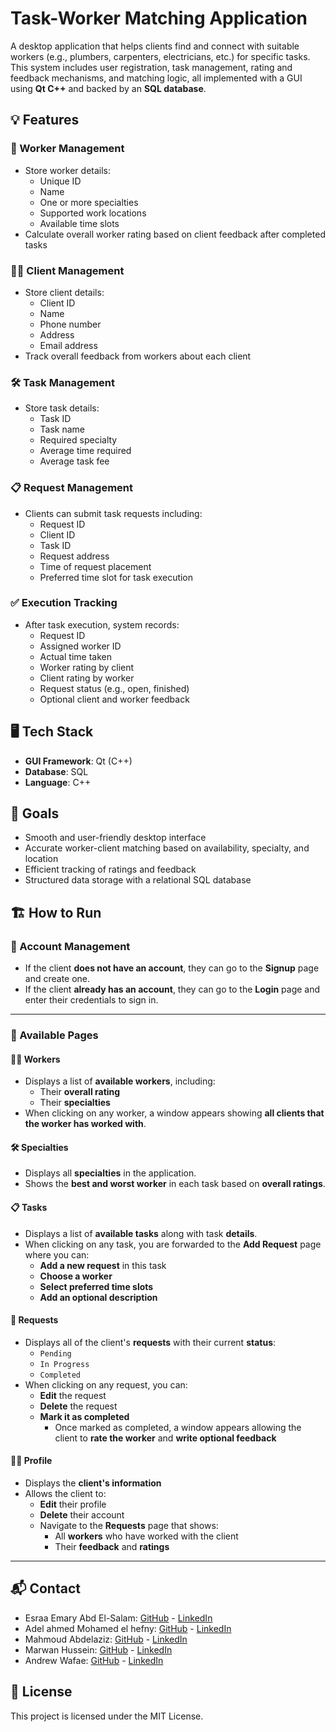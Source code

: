 # Task-Worker Matching Application

A desktop application that helps clients find and connect with suitable workers (e.g., plumbers, carpenters, electricians, etc.) for specific tasks. This system includes user registration, task management, rating and feedback mechanisms, and matching logic, all implemented with a GUI using **Qt C++** and backed by an **SQL database**.

## 💡 Features

### 👷 Worker Management
- Store worker details:
  - Unique ID
  - Name
  - One or more specialties
  - Supported work locations
  - Available time slots
- Calculate overall worker rating based on client feedback after completed tasks

### 🧑‍💼 Client Management
- Store client details:
  - Client ID
  - Name
  - Phone number
  - Address
  - Email address
- Track overall feedback from workers about each client

### 🛠️ Task Management
- Store task details:
  - Task ID
  - Task name
  - Required specialty
  - Average time required
  - Average task fee

### 📋 Request Management
- Clients can submit task requests including:
  - Request ID
  - Client ID
  - Task ID
  - Request address
  - Time of request placement
  - Preferred time slot for task execution

### ✅ Execution Tracking
- After task execution, system records:
  - Request ID
  - Assigned worker ID
  - Actual time taken
  - Worker rating by client
  - Client rating by worker
  - Request status (e.g., open, finished)
  - Optional client and worker feedback

## 🖥️ Tech Stack

- **GUI Framework**: Qt (C++)
- **Database**: SQL 
- **Language**: C++

## 📌 Goals

- Smooth and user-friendly desktop interface
- Accurate worker-client matching based on availability, specialty, and location
- Efficient tracking of ratings and feedback
- Structured data storage with a relational SQL database

## 🏗️ How to Run

### 👤 Account Management
- If the client **does not have an account**, they can go to the **Signup** page and create one.
- If the client **already has an account**, they can go to the **Login** page and enter their credentials to sign in.

---

### 📄 Available Pages

#### 🧑‍🔧 Workers
- Displays a list of **available workers**, including:
  - Their **overall rating**
  - Their **specialties**
- When clicking on any worker, a window appears showing **all clients that the worker has worked with**.

#### 🛠️ Specialties
- Displays all **specialties** in the application.
- Shows the **best and worst worker** in each task based on **overall ratings**.

#### 📋 Tasks
- Displays a list of **available tasks** along with task **details**.
- When clicking on any task, you are forwarded to the **Add Request** page where you can:
  - **Add a new request** in this task
  - **Choose a worker**
  - **Select preferred time slots**
  - **Add an optional description**

#### 📨 Requests
- Displays all of the client's **requests** with their current **status**: 
  - `Pending`
  - `In Progress`
  - `Completed`
- When clicking on any request, you can:
  - **Edit** the request
  - **Delete** the request
  - **Mark it as completed**
    - Once marked as completed, a window appears allowing the client to **rate the worker** and **write optional feedback**

#### 🙍‍♂️ Profile
- Displays the **client's information**
- Allows the client to:
  - **Edit** their profile
  - **Delete** their account
  - Navigate to the **Requests** page that shows:
    - All **workers** who have worked with the client
    - Their **feedback** and **ratings**

---


## 📬 Contact
- Esraa Emary Abd El-Salam: [GitHub](https://github.com/esraa-emary) - [LinkedIn](https://www.linkedin.com/in/esraa-emary-b372b8303/)
- Adel ahmed Mohamed el hefny: [GitHub](https://github.com/AdelHefny) - [LinkedIn](https://www.linkedin.com/in/adel-hefny-75b6601bb?utm_source=share&utm_campaign=share_via&utm_content=profile&utm_medium=android_app)
- Mahmoud Abdelaziz: [GitHub](https://github.com/Mahmoudabdelaziz-2004) - [LinkedIn](https://www.linkedin.com/in/mahmoud-abdelaziz-240012347?utm_source=share&utm_campaign=share_via&utm_content=profile&utm_medium=android_app)
- Marwan Hussein: [GitHub](https://github.com/Marwan-Hussein) - [LinkedIn](www.linkedin.com/in/marawan-hussein-568373314)
- Andrew Wafae: [GitHub](https://github.com/20230069-Andrew) - [LinkedIn](https://www.linkedin.com/in/andrew-wafae-796a37358)

## 📜 License
This project is licensed under the MIT License.

